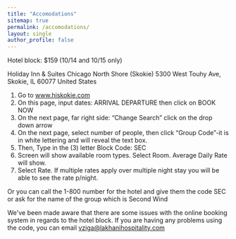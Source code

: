 ```yaml
---
title: "Accomodations"
sitemap: true
permalink: /accomodations/
layout: single
author_profile: false
---
```


Hotel block: $159 (10/14 and 10/15 only)

Holiday Inn & Suites Chicago North Shore (Skokie)
5300 West Touhy Ave, Skokie, IL 60077 United States

1. Go to www.hiskokie.com
2. On this page, input dates: ARRIVAL DEPARTURE then click on BOOK NOW
3. On the next page, far right side: “Change Search” click on the drop down arrow
4. On the next page, select number of people, then click “Group Code”-it is in white lettering and will reveal the text box.
5. Then, Type in the (3) letter Block Code: SEC
6. Screen will show available room types. Select Room. Average Daily Rate will show.
7. Select Rate. If multiple rates apply over multiple night stay you will be able to see the rate p/night.

Or you can call the 1-800 number for the hotel and give them the code SEC or ask for the name of the group which is Second Wind

We've been made aware that there are some issues with the online booking system in regards to the hotel block. 
If you are having any problems using the code, you can email [vziga@lakhanihospitality.com](mailto:vziga@lakhanihospitality.com)